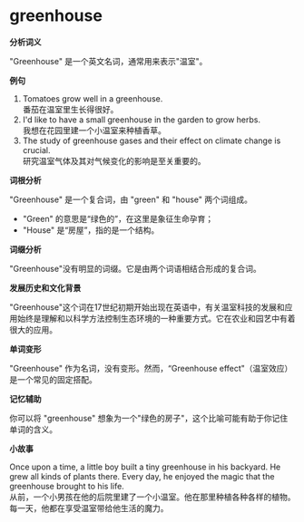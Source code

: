 # greenhouse

**分析词义**

  

"Greenhouse" 是一个英文名词，通常用来表示"温室"。

  

**例句**

  

1.  Tomatoes grow well in a greenhouse.  
    番茄在温室里生长得很好。
2.  I'd like to have a small greenhouse in the garden to grow herbs.  
    我想在花园里建一个小温室来种植香草。
3.  The study of greenhouse gases and their effect on climate change is crucial.  
    研究温室气体及其对气候变化的影响是至关重要的。

  

**词根分析**

  

"Greenhouse" 是一个复合词，由 "green" 和 "house" 两个词组成。

  

*   "Green" 的意思是“绿色的”，在这里是象征生命孕育；
*   "House" 是“房屋”，指的是一个结构。

  

**词缀分析**

  

"Greenhouse"没有明显的词缀。它是由两个词语相结合形成的复合词。

  

**发展历史和文化背景**

  

"Greenhouse"这个词在17世纪初期开始出现在英语中，有关温室科技的发展和应用始终是理解和以科学方法控制生态环境的一种重要方式。它在农业和园艺中有着很大的应用。

  

**单词变形**

  

"Greenhouse" 作为名词，没有变形。然而，“Greenhouse effect"（温室效应） 是一个常见的固定搭配。

  

**记忆辅助**

  

你可以将 "greenhouse" 想象为一个"绿色的房子"，这个比喻可能有助于你记住单词的含义。

  

**小故事**

  

Once upon a time, a little boy built a tiny greenhouse in his backyard. He grew all kinds of plants there. Every day, he enjoyed the magic that the greenhouse brought to his life.  
从前，一个小男孩在他的后院里建了一个小温室。他在那里种植各种各样的植物。每一天，他都在享受温室带给他生活的魔力。
